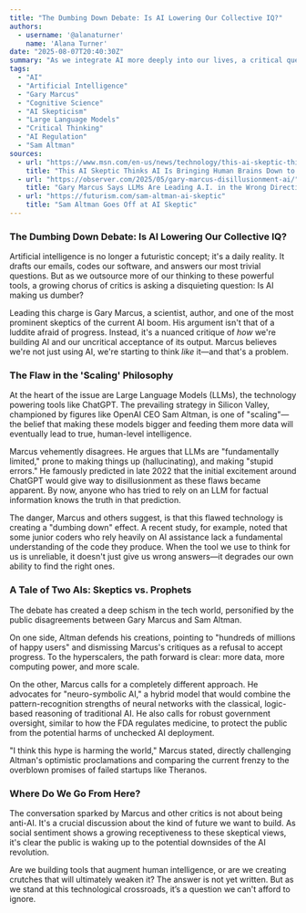 ```yaml
---
title: "The Dumbing Down Debate: Is AI Lowering Our Collective IQ?"
authors:
  - username: '@alanaturner'
    name: 'Alana Turner'
date: "2025-08-07T20:40:30Z"
summary: "As we integrate AI more deeply into our lives, a critical question emerges: is it making us smarter, or is our reliance on it eroding our own cognitive abilities? Prominent AI skeptic Gary Marcus argues for the latter, sparking a vital debate about the future of human intelligence in the age of machines."
tags:
  - "AI"
  - "Artificial Intelligence"
  - "Gary Marcus"
  - "Cognitive Science"
  - "AI Skepticism"
  - "Large Language Models"
  - "Critical Thinking"
  - "AI Regulation"
  - "Sam Altman"
sources:
  - url: "https://www.msn.com/en-us/news/technology/this-ai-skeptic-thinks-ai-is-bringing-human-brains-down-to-its-level/ar-AA1K6PfZ"
    title: "This AI Skeptic Thinks AI Is Bringing Human Brains Down to Its Level"
  - url: "https://observer.com/2025/05/gary-marcus-disillusionment-ai/"
    title: "Gary Marcus Says LLMs Are Leading A.I. in the Wrong Direction"
  - url: "https://futurism.com/sam-altman-ai-skeptic"
    title: "Sam Altman Goes Off at AI Skeptic"
---
```


### The Dumbing Down Debate: Is AI Lowering Our Collective IQ?

Artificial intelligence is no longer a futuristic concept; it's a daily reality. It drafts our emails, codes our software, and answers our most trivial questions. But as we outsource more of our thinking to these powerful tools, a growing chorus of critics is asking a disquieting question: Is AI making us dumber?

Leading this charge is Gary Marcus, a scientist, author, and one of the most prominent skeptics of the current AI boom. His argument isn't that of a luddite afraid of progress. Instead, it's a nuanced critique of *how* we're building AI and our uncritical acceptance of its output. Marcus believes we're not just using AI, we're starting to think *like* it—and that's a problem.

### The Flaw in the 'Scaling' Philosophy

At the heart of the issue are Large Language Models (LLMs), the technology powering tools like ChatGPT. The prevailing strategy in Silicon Valley, championed by figures like OpenAI CEO Sam Altman, is one of "scaling"—the belief that making these models bigger and feeding them more data will eventually lead to true, human-level intelligence.

Marcus vehemently disagrees. He argues that LLMs are "fundamentally limited," prone to making things up (hallucinating), and making "stupid errors." He famously predicted in late 2022 that the initial excitement around ChatGPT would give way to disillusionment as these flaws became apparent. By now, anyone who has tried to rely on an LLM for factual information knows the truth in that prediction.

The danger, Marcus and others suggest, is that this flawed technology is creating a "dumbing down" effect. A recent study, for example, noted that some junior coders who rely heavily on AI assistance lack a fundamental understanding of the code they produce. When the tool we use to think for us is unreliable, it doesn't just give us wrong answers—it degrades our own ability to find the right ones.

### A Tale of Two AIs: Skeptics vs. Prophets

The debate has created a deep schism in the tech world, personified by the public disagreements between Gary Marcus and Sam Altman.

On one side, Altman defends his creations, pointing to "hundreds of millions of happy users" and dismissing Marcus's critiques as a refusal to accept progress. To the hyperscalers, the path forward is clear: more data, more computing power, and more scale.

On the other, Marcus calls for a completely different approach. He advocates for "neuro-symbolic AI," a hybrid model that would combine the pattern-recognition strengths of neural networks with the classical, logic-based reasoning of traditional AI. He also calls for robust government oversight, similar to how the FDA regulates medicine, to protect the public from the potential harms of unchecked AI deployment.

"I think this hype is harming the world," Marcus stated, directly challenging Altman's optimistic proclamations and comparing the current frenzy to the overblown promises of failed startups like Theranos.

### Where Do We Go From Here?

The conversation sparked by Marcus and other critics is not about being anti-AI. It's a crucial discussion about the kind of future we want to build. As social sentiment shows a growing receptiveness to these skeptical views, it's clear the public is waking up to the potential downsides of the AI revolution.

Are we building tools that augment human intelligence, or are we creating crutches that will ultimately weaken it? The answer is not yet written. But as we stand at this technological crossroads, it’s a question we can't afford to ignore.
